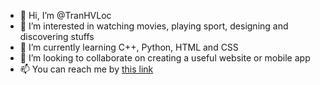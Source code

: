 - 👋 Hi, I’m @TranHVLoc
- 👀 I’m interested in watching movies, playing sport, designing and discovering stuffs
- 🌱 I’m currently learning C++, Python, HTML and CSS 
- 💞️ I’m looking to collaborate on creating a useful website or mobile app
- 📫 You can reach me by [this link](https://github.com/TranHVLoc)

<!---
TranHVLoc/TranHVLoc is a ✨ special ✨ repository because its `README.md` (this file) appears on your GitHub profile.
You can click the Preview link to take a look at your changes.
--->
